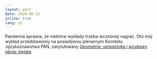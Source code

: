 ```yaml
---
layout: post
date: 2020-06-15
inline: true
lang: pl
---
```


Pandemia sprawia, że niektóre wykłady trzeba wcześniej nagrać. Oto mój wykład przedstawiony na posiedzeniu plenarnym Komitetu Językoznawstwa PAN, zatytułowany [_Geometria, semantyka i językowy obraz świata_](https://youtu.be/ANcCYqnIJoY).